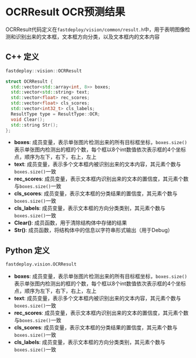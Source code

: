 # OCRResult OCR预测结果

OCRResult代码定义在`fastdeploy/vision/common/result.h`中，用于表明图像检测和识别出来的文本框，文本框方向分类，以及文本框内的文本内容

## C++ 定义

```c++
fastdeploy::vision::OCRResult
```  

```c++
struct OCRResult {
  std::vector<std::array<int, 8>> boxes;
  std::vector<std::string> text;
  std::vector<float> rec_scores;
  std::vector<float> cls_scores;
  std::vector<int32_t> cls_labels;
  ResultType type = ResultType::OCR;
  void Clear();
  std::string Str();
};
```

- **boxes**: 成员变量，表示单张图片检测出来的所有目标框坐标，`boxes.size()`表示单张图内检测出的框的个数，每个框以8个int数值依次表示框的4个坐标点，顺序为左下，右下，右上，左上
- **text**: 成员变量，表示多个文本框内被识别出来的文本内容，其元素个数与`boxes.size()`一致
- **rec_scores**: 成员变量，表示文本框内识别出来的文本的置信度，其元素个数与`boxes.size()`一致
- **cls_scores**: 成员变量，表示文本框的分类结果的置信度，其元素个数与`boxes.size()`一致
- **cls_labels**: 成员变量，表示文本框的方向分类类别，其元素个数与`boxes.size()`一致
- **Clear()**: 成员函数，用于清除结构体中存储的结果
- **Str()**: 成员函数，将结构体中的信息以字符串形式输出（用于Debug）

## Python 定义

```python
fastdeploy.vision.OCRResult  
```

- **boxes**: 成员变量，表示单张图片检测出来的所有目标框坐标，`boxes.size()`表示单张图内检测出的框的个数，每个框以8个int数值依次表示框的4个坐标点，顺序为左下，右下，右上，左上
- **text**: 成员变量，表示多个文本框内被识别出来的文本内容，其元素个数与`boxes.size()`一致
- **rec_scores**: 成员变量，表示文本框内识别出来的文本的置信度，其元素个数与`boxes.size()`一致
- **cls_scores**: 成员变量，表示文本框的分类结果的置信度，其元素个数与`boxes.size()`一致
- **cls_labels**: 成员变量，表示文本框的方向分类类别，其元素个数与`boxes.size()`一致
